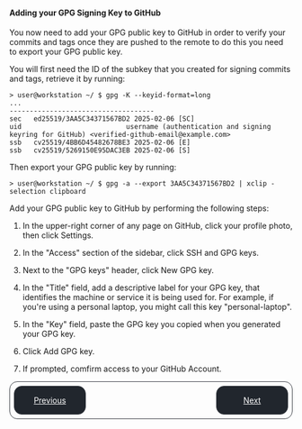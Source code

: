 #### Adding your GPG Signing Key to GitHub

You now need to add your GPG public key to GitHub in order to verify your commits and tags once they are pushed to the remote to do this you need to export your GPG public key.

You will first need the ID of the subkey that you created for signing commits and tags, retrieve it by running:

```shell
> user@workstation ~/ $ gpg -K --keyid-format=long
...
------------------------------------
sec   ed25519/3AA5C34371567BD2 2025-02-06 [SC]
uid                          username (authentication and signing keyring for GitHub) <verified-github-email@example.com>
ssb   cv25519/4BB6D45482678BE3 2025-02-06 [E]
ssb   cv25519/5269150E95DAC3EB 2025-02-06 [S]
```

Then export your GPG public key by running: 
```
> user@workstation ~/ $ gpg -a --export 3AA5C34371567BD2 | xclip -selection clipboard
```

Add your GPG public key to GitHub by performing the following steps:

1. In the upper-right corner of any page on GitHub, click your profile photo, then click Settings.

2. In the "Access" section of the sidebar, click SSH and GPG keys.

3. Next to the "GPG keys" header, click New GPG key.

4. In the "Title" field, add a descriptive label for your GPG key, that identifies the machine or service it is being used for. For example, if you're using a personal laptop, you might call this key "personal-laptop".

5. In the "Key" field, paste the GPG key you copied when you generated your GPG key.

6. Click Add GPG key.

7. If prompted, comfirm access to your GitHub Account.

<style>
    .bottom-nav {
        display: flex; 
        justify-content: space-between; 
        border: 1px solid #373b42; 
        border-radius: 1em; 
        padding: 0.5em;
    }
    .nav-link{
        border: 1px solid #373b42; 
        border-radius: 1em; 
        padding: 0.5em; 
        width: 8em; 
        height: 2.5em; 
        background-color: #21262d;
        cursor: pointer;
        color: #fff;
        align-content: center;
        text-align: center; 
    }

    .nav-link:hover {
        text-decoration: none;
        color: #aeb4b9;
    }
</style>
<div class="bottom-nav">
  <a href="configuring-the-git-cli-to-sign-commits-and-tags.md" class="nav-link">Previous</a>
  <a href="generating-a-gpg-subkey-for-ssh.md" class="nav-link">Next</a>
</div>